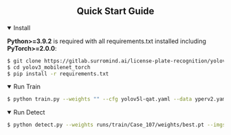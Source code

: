 ## <div align="center">Quick Start Guide</div>

<details open>
<summary>Install</summary>

**Python>=3.9.2** is required with all
requirements.txt installed including
**PyTorch>=2.0.0**:

```bash
$ git clone https://gitlab.surromind.ai/license-plate-recognition/yolov3_mobilenet_torch
$ cd yolov3_mobilenet_torch
$ pip install -r requirements.txt
```

</details>

<details open>
<summary>Run Train</summary>


```bash
$ python train.py --weights "" --cfg yolov5l-qat.yaml --data yperv2.yaml --normalize --imgsz 640 --setseed --seednum 123 --epochs 100 --batch-size 16
```

</details>

<details open>
<summary>Run Detect</summary>


```bash
$ python detect.py --weights runs/train/Case_107/weights/best.pt --imgsz 640 --roi-crop --print-string --normalize --source data/regions --rm-doubled-bboxes --iou-thres 0.05 --conf-thres 0.25 --quantize-model --use-yolo
```

</details>

